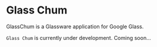 Glass Chum
========

GlassChum is a Glassware application for Google Glass.

`Glass Chum` is currently under development.
Coming soon...
